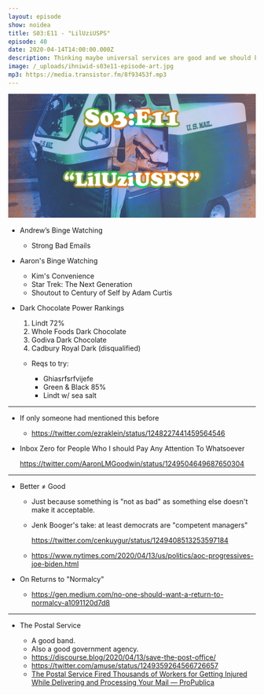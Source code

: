 ```yaml
---
layout: episode
show: noidea
title: S03:E11 - "LilUziUSPS"
episode: 40
date: 2020-04-14T14:00:00.000Z
description: Thinking maybe universal services are good and we should keep them.
image: /_uploads/ihniwid-s03e11-episode-art.jpg
mp3: https://media.transistor.fm/8f93453f.mp3
---
```



![](/_uploads/ihniwid-s03e11-episode-art.jpg)

* Andrew’s Binge Watching

  * Strong Bad Emails
* Aaron's Binge Watching

  * Kim's Convenience
  * Star Trek: The Next Generation
  * Shoutout to Century of Self by Adam Curtis
* Dark Chocolate Power Rankings

  1. Lindt 72%
  2. Whole Foods Dark Chocolate
  3. Godiva Dark Chocolate
  4. Cadbury Royal Dark (disqualified)

  * Reqs to try:

    * Ghiasrfsrfvijefe
    * Green & Black 85%
    * Lindt w/ sea salt

- - -

* If only someone had mentioned this before

  * <https://twitter.com/ezraklein/status/1248227441459564546>
* Inbox Zero for People Who I should Pay Any Attention To Whatsoever

    <https://twitter.com/AaronLMGoodwin/status/1249504649687650304>

- - -

* Better ≠ Good

  * Just because something is "not as bad" as something else doesn't make it acceptable.
  * Jenk Booger's take: at least democrats are "competent managers"

      <https://twitter.com/cenkuygur/status/1249408513253597184>
  * <https://www.nytimes.com/2020/04/13/us/politics/aoc-progressives-joe-biden.html>
* On Returns to "Normalcy"

  * <https://gen.medium.com/no-one-should-want-a-return-to-normalcy-a1091120d7d8>

- - -

* The Postal Service

  * A good band.
  * Also a good government agency.
  * <https://discourse.blog/2020/04/13/save-the-post-office/>
  * <https://twitter.com/amuse/status/1249359264566726657>
  * [The Postal Service Fired Thousands of Workers for Getting Injured While Delivering and Processing Your Mail — ProPublica](https://www.propublica.org/article/the-postal-service-fired-thousands-of-workers-for-getting-injured-while-delivering-and-processing-your-mail)